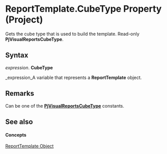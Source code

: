 
# ReportTemplate.CubeType Property (Project)

Gets the cube type that is used to build the template. Read-only  **PjVisualReportsCubeType**.


## Syntax

 _expression_. **CubeType**

 _expression_A variable that represents a  **ReportTemplate** object.


## Remarks

Can be one of the  **[PjVisualReportsCubeType](dd05c192-8213-e6fc-0060-c32c761ec5d5.md)** constants.


## See also


#### Concepts


 [ReportTemplate Object](bea2838c-60b1-f33d-1b3d-a12382bbeca6.md)
